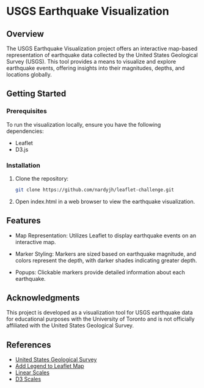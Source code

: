 # USGS Earthquake Visualization

## Overview

The USGS Earthquake Visualization project offers an interactive map-based representation of earthquake data collected by the United States Geological Survey (USGS). This tool provides a means to visualize and explore earthquake events, offering insights into their magnitudes, depths, and locations globally.

## Getting Started

### Prerequisites

To run the visualization locally, ensure you have the following dependencies:

- Leaflet 
- D3.js 

### Installation

1. Clone the repository:

   ```bash
   git clone https://github.com/nardyjh/leaflet-challenge.git
    ```

2. Open index.html in a web browser to view the earthquake visualization.

## Features

- Map Representation: Utilizes Leaflet to display earthquake events on an interactive map.

- Marker Styling: Markers are sized based on earthquake magnitude, and colors represent the depth, with darker shades indicating greater depth.

- Popups: Clickable markers provide detailed information about each earthquake.

## Acknowledgments
This project is developed as a visualization tool for USGS earthquake data for educational purposes with the University of Toronto and is not officially affiliated with the United States Geological Survey.

## References 
- [United States Geological Survey](https://earthquake.usgs.gov/earthquakes/feed/v1.0/geojson.php)
- [Add Legend to Leaflet Map](https://gis.stackexchange.com/questions/193161/add-legend-to-leaflet-map)
- [Linear Scales](https://d3js.org/d3-scale/linear)
- [D3 Scales](https://observablehq.com/@d3/d3-scalelinear)
